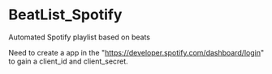 # BeatList_Spotify
Automated Spotify playlist based on beats

Need to create a app in the "https://developer.spotify.com/dashboard/login" to gain a client_id and client_secret.
